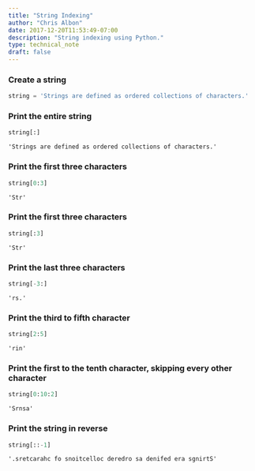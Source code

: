 ```yaml
---
title: "String Indexing"
author: "Chris Albon"
date: 2017-12-20T11:53:49-07:00
description: "String indexing using Python."
type: technical_note
draft: false
---
```

### Create a string


```python
string = 'Strings are defined as ordered collections of characters.'
```

### Print the entire string


```python
string[:]
```




    'Strings are defined as ordered collections of characters.'



### Print the first three characters


```python
string[0:3]
```




    'Str'



### Print the first three characters


```python
string[:3]
```




    'Str'



### Print the last three characters


```python
string[-3:]
```




    'rs.'



### Print the third to fifth character


```python
string[2:5]
```




    'rin'



### Print the first to the tenth character, skipping every other character


```python
string[0:10:2]
```




    'Srnsa'



### Print the string in reverse


```python
string[::-1]
```




    '.sretcarahc fo snoitcelloc deredro sa denifed era sgnirtS'


